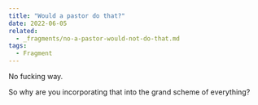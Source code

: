 ```yaml
---
title: "Would a pastor do that?"
date: 2022-06-05
related:
  - _fragments/no-a-pastor-would-not-do-that.md
tags:
  - Fragment
---
```


No fucking way.

So why are you incorporating that into the grand scheme of everything?
